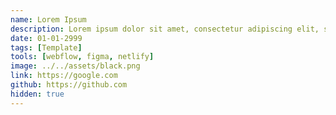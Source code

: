 ```yaml
---
name: Lorem Ipsum
description: Lorem ipsum dolor sit amet, consectetur adipiscing elit, sed do eiusmod tempor incididunt ut labore et dolore magna aliqua.
date: 01-01-2999
tags: [Template]
tools: [webflow, figma, netlify]
image: ../../assets/black.png
link: https://google.com
github: https://github.com
hidden: true
---
```

